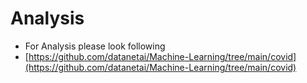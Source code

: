 # Analysis
- For Analysis please look following 
- [https://github.com/datanetai/Machine-Learning/tree/main/covid](https://github.com/datanetai/Machine-Learning/tree/main/covid)
